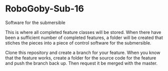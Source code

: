 # RoboGoby-Sub-16
Software for the submersible

This is where all completed feature classes will be stored. When there have been a sufficient number of completed features, a folder will be created that stiches the pieces into a piece of control software for the submersible.

Clone this repository and create a branch for your feature. When you know that the feature works, create a folder for the source code for the feature and push the branch back up. Then request it be merged with the master. 


